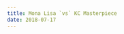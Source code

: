 ```yaml
---
title: Mona Lisa `vs` KC Masterpiece
date: 2018-07-17
---
```


<script async class="speakerdeck-embed" data-id="375b2e63a498481986bf2d3e892f942f" data-ratio="1.33333333333333" src="//speakerdeck.com/assets/embed.js"></script>
